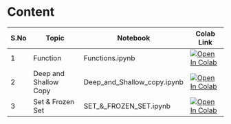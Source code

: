 # Content

| S.No | Topic                | Notebook                    | Colab Link |
|------|-----------------------|-----------------------------|------------|
| 1    | Function              | Functions.ipynb              | [![Open In Colab](https://colab.research.google.com/assets/colab-badge.svg)](https://colab.research.google.com/github/keerthanashreesubramani-cpu/Introduction/Functions.ipynb) |
| 2    | Deep and Shallow Copy | Deep_and_Shallow_copy.ipynb | [![Open In Colab](https://colab.research.google.com/assets/colab-badge.svg)](https://colab.research.google.com/github/keerthanashreesubramani-cpu/Introduction/Deep_and_Shallow_copy.ipynb) |
| 3    | Set & Frozen Set      | SET_&_FROZEN_SET.ipynb      | [![Open In Colab](https://colab.research.google.com/assets/colab-badge.svg)](https://colab.research.google.com/github/keerthanashreesubramani-cpu/Introduction/SET_&_FROZEN_SET.ipynb) |



